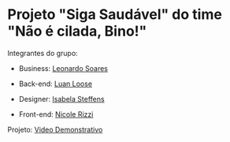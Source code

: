 # Projeto "Siga Saudável" do time "Não é cilada, Bino!"

Integrantes do grupo:

* Business: [Leonardo Soares](https://www.linkedin.com/in/soaresleo01/)

* Back-end: [Luan Loose](https://www.linkedin.com/in/luanloose/)

* Designer: [Isabela Steffens](https://www.linkedin.com/in/isabela-steffens-20b526128/)

* Front-end: [Nicole Rizzi](https://www.linkedin.com/in/nicole-rizzi-nunes-11116b12b/)

Projeto: [Video Demonstrativo](https://www.youtube.com/watch?v=ueQgfItuecU&feature=youtu.be)

